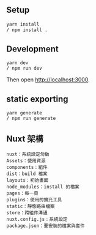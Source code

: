 ## Setup

```bash
yarn install
/ npm install .
```

## Development

```
yarn dev
/ npm run dev
```

Then open [http://localhost:3000](http://localhost:3000).



## static exporting

```
yarn generate
/ npm run generate
```



## Nuxt 架構


```
nuxt：系統設定勿動
Assets：使用資源
components：組件
dist：build 檔案
layouts：初始畫面
node_modules：install 的檔案
pages：每一頁
plugins：使用的擴充工具
static：靜態路由檔案
store：跨組件溝通
nuxt.config.js：系統設定
package.json：要安裝的檔案與套件
```



